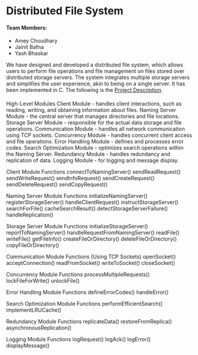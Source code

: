 # Distributed File System

#### Team Members:

- Amey Choudhary 
- Jainit Bafna 
- Yash Bhaskar

We have designed and developed a distributed file system, which allows users to perform file operations and file management on files stored over distributed storage servers. The system integrates multiple storage servers and simplifies the user experience, akin to being on a single server. It has been implemented in C. The following is the [Project Description](https://karthikv1392.github.io/cs3301_osn/project/).

#### 
High-Level Modules
Client Module - handles client interactions, such as reading, writing, and obtaining information about files.
Naming Server Module - the central server that manages directories and file locations.
Storage Server Module - responsible for the actual data storage and file operations.
Communication Module - handles all network communication using TCP sockets.
Concurrency Module - handles concurrent client access and file operations.
Error Handling Module - defines and processes error codes.
Search Optimization Module - optimizes search operations within the Naming Server.
Redundancy Module - handles redundancy and replication of data.
Logging Module - for logging and message display.


Client Module Functions
connectToNamingServer()
sendReadRequest()
sendWriteRequest()
sendInfoRequest()
sendCreateRequest()
sendDeleteRequest()
sendCopyRequest()


Naming Server Module Functions
initializeNamingServer()
registerStorageServer()
handleClientRequest()
instructStorageServer()
searchForFile()
cacheSearchResult()
detectStorageServerFailure()
handleReplication()


Storage Server Module Functions
initializeStorageServer()
reportToNamingServer()
handleRequestFromNamingServer()
readFile()
writeFile()
getFileInfo()
createFileOrDirectory()
deleteFileOrDirectory()
copyFileOrDirectory()


Communication Module Functions (Using TCP Sockets)
openSocket()
acceptConnection()
readFromSocket()
writeToSocket()
closeSocket()



Concurrency Module Functions
processMultipleRequests()
lockFileForWrite()
unlockFile()



Error Handling Module Functions
defineErrorCodes()
handleError()



Search Optimization Module Functions
performEfficientSearch()
implementLRUCache()



Redundancy Module Functions
replicateData()
restoreFromReplica()
asynchronousReplication()



Logging Module Functions
logRequest()
logAck()
logError()
displayMessage()
